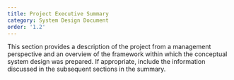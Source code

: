 ```yaml
---
title: Project Executive Summary
category: System Design Document
order: '1.2'
---
```


This section provides a description of the project from a management perspective and an overview of the framework within which the conceptual system design was prepared.  If appropriate, include the information discussed in the subsequent sections in the summary.
